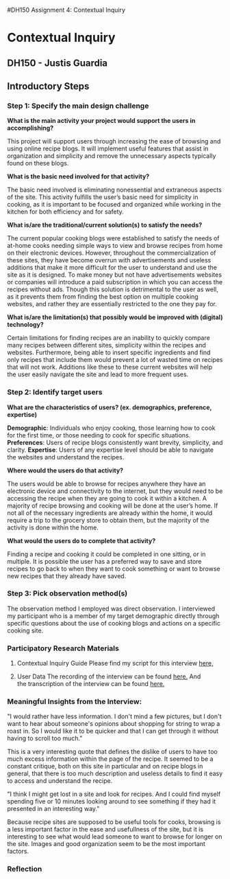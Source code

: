 #DH150 Assignment 4: Contextual Inquiry
# Contextual Inquiry
## DH150 - Justis Guardia

## Introductory Steps

### Step 1: Specify the main design challenge
**What is the main activity your project would support the users in accomplishing?**

This project will support users through increasing the ease of browsing and using online recipe blogs. It will implement useful features that assist in organization and simplicity and remove the unnecessary aspects typically found on these blogs. 

**What is the basic need involved for that activity?**

The basic need involved is eliminating nonessential and extraneous aspects of the site. This activity fulfills the user’s basic need for simplicity in cooking, as it is important to be focused and organized while working in the kitchen for both efficiency and for safety. 


**What is/are the traditional/current solution(s) to satisfy the needs?**

The current popular cooking blogs were established to satisfy the needs of at-home cooks needing simple ways to view and browse recipes from home on their electronic devices. However, throughout the commercialization of these sites, they have become overrun with advertisements and useless additions that make it more difficult for the user to understand and use the site as it is designed. To make money but not have advertisements websites or companies will introduce a paid subscription in which you can access the recipes without ads. Though this solution is detrimental to the user as well, as it prevents them from finding the best option on multiple cooking websites, and rather they are essentially restricted to the one they pay for.


**What is/are the limitation(s) that possibly would be improved with (digital) technology?**

Certain limitations for finding recipes are an inability to quickly compare many recipes between different sites, simplicity within the recipes and websites. Furthermore, being able to insert specific ingredients and find only recipes that include them would prevent a lot of wasted time on recipes that will not work. Additions like these to these current websites will help the user easily navigate the site and lead to more frequent uses.

### Step 2: Identify target users
**What are the characteristics of users? (ex. demographics, preference, expertise)**

**Demographic**: Individuals who enjoy cooking, those learning how to cook for the first time, or those needing to cook for specific situations.
**Preferences**: Users of recipe blogs consistently want brevity, simplicity, and clarity.
**Expertise**: Users of any expertise level should be able to navigate the websites and understand the recipes.


**Where would the users do that activity?**

The users would be able to browse for recipes anywhere they have an electronic device and connectivity to the internet, but they would need to be accessing the recipe when they are going to cook it within a kitchen. A majority of recipe browsing and cooking will be done at the user’s home. If not all of the necessary ingredients are already within the home, it would require a trip to the grocery store to obtain them, but the majority of the activity is done within the home.

**What would the users do to complete that activity?**

Finding a recipe and cooking it could be completed in one sitting, or in multiple. It is possible the user has a preferred way to save and store recipes to go back to when they want to cook something or want to browse new recipes that they already have saved. 

### Step 3: Pick observation method(s)
The observation method I employed was direct observation. I interviewed my participant who is a member of my target demographic directly through specific questions about the use of cooking blogs and actions on a specific cooking site.
### Participatory Research Materials

1. Contextual Inquiry Guide
Please find my script for this interview [here,](https://docs.google.com/document/d/18IaNUhrOsmgxBrQLpLdWWaS62Dt3Up7yGhmgOiYkVtQ/edit?usp=sharing)

2. User Data
The recording of the interview can be found [here.](https://youtu.be/Tl-EO1Cp0qE)
And the transcription of the interview can be found [here.](https://docs.google.com/document/d/1_nwkYwQnnZFXqSo83Olqb0EjseHXVnzF4P8IIfNLIU4/edit?usp=sharing)

### Meaningful Insights from the Interview:

"I would rather have less information. I don't mind a few pictures, but I don't want to hear about someone's opinions about shopping for string to wrap a roast in. So I would like it to be quicker and that I can get through it without having to scroll too much."

This is a very interesting quote that defines the dislike of users to have too much excess information within the page of the recipe. It seemed to be a constant critique, both on this site in particular and on recipe blogs in general, that there is too much description and useless details to find it easy to access and understand the recipe.

"I think I might get lost in a site and look for recipes. And I could find myself spending five or 10 minutes looking around to see something if they had it presented in an interesting way."

Because recipe sites are supposed to be useful tools for cooks, browsing is a less important factor in the ease and usefullness of the site, but it is interesting to see what would lead someone to want to browse for longer on the site. Images and good organization seem to be the most important factors.

### Reflection

